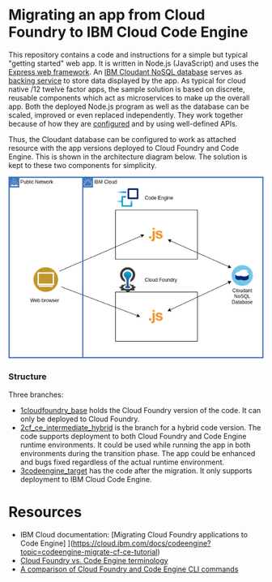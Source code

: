 # Migrating an app from Cloud Foundry to IBM Cloud Code Engine
This repository contains a code and instructions for a simple but typical "getting started" web app. It is written in Node.js (JavaScript) and uses the [Express web framework](https://expressjs.com/). An [IBM Cloudant NoSQL database](https://www.ibm.com/cloud/cloudant) serves as [backing service](https://12factor.net/backing-services) to store data displayed by the app. As typical for cloud native /12 twelve factor apps, the sample solution is based on discrete, reusable components which act as microservices to make up the overall app. Both the deployed Node.js program as well as the database can be scaled, improved or even replaced independently. They work together because of how they are [configured](https://12factor.net/config) and by using well-defined APIs.

Thus, the Cloudant database can be configured to work as attached resource with the app versions deployed to Cloud Foundry and Code Engine. This is shown in the architecture diagram below. The solution is kept to these two components for simplicity.

![architecture diagram showing the getting started app](images/getting-started-CF2CE.png)

### Structure
Three branches:
- [1cloudfoundry_base](https://github.com/IBM-Cloud/CloudFoundry-to-CodeEngine/tree/1cloudfoundry_base) holds the Cloud Foundry version of the code. It can only be deployed to Cloud Foundry.
- [2cf_ce_intermediate_hybrid](https://github.com/IBM-Cloud/CloudFoundry-to-CodeEngine/tree/2cf_ce_intermediate_hybrid) is the branch for a hybrid code version. The code supports deployment to both Cloud Foundry and Code Engine runtime environments. It could be used while running the app in both environments during the transition phase. The app could be enhanced and bugs fixed regardless of the actual runtime environment.
- [3codeengine_target](https://github.com/IBM-Cloud/CloudFoundry-to-CodeEngine/tree/3codeengine_target) has the code after the migration. It only supports deployment to IBM Cloud Code Engine.

# Resources

- IBM Cloud documentation: [Migrating Cloud Foundry applications to Code Engine] ](https://cloud.ibm.com/docs/codeengine?topic=codeengine-migrate-cf-ce-tutorial)
- [Cloud Foundry vs. Code Engine terminology](terminology.md)
- [A comparison of Cloud Foundry and Code Engine CLI commands](cli_commands.md)